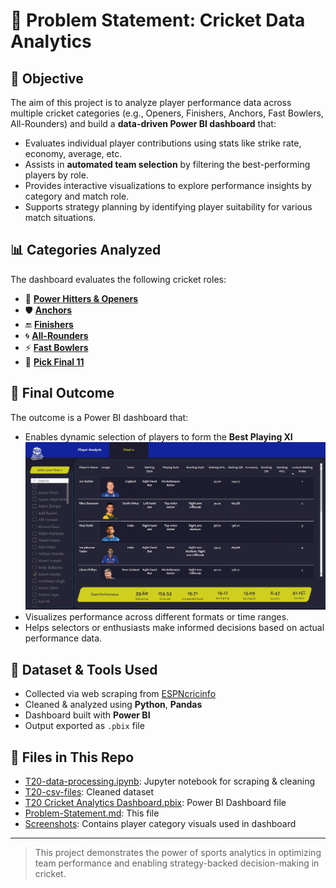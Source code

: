 # 🏏 Problem Statement: Cricket Data Analytics

## 🎯 Objective

The aim of this project is to analyze player performance data across multiple cricket categories (e.g., Openers, Finishers, Anchors, Fast Bowlers, All-Rounders) and build a **data-driven Power BI dashboard** that:

- Evaluates individual player contributions using stats like strike rate, economy, average, etc.
- Assists in **automated team selection** by filtering the best-performing players by role.
- Provides interactive visualizations to explore performance insights by category and match role.
- Supports strategy planning by identifying player suitability for various match situations.

## 📊 Categories Analyzed

The dashboard evaluates the following cricket roles:

- 🧨 **[Power Hitters & Openers](Screenshots/power_hitters_and_openers.jpg)**
- 🛡️ **[Anchors](Screenshots/anchors.jpg)**
- 🔚 **[Finishers](Screenshots/finishers.jpg)**
- 🌀 **[All-Rounders](Screenshots/all_rounders.jpg)**
- ⚡ **[Fast Bowlers](Screenshots/fast_bowlers.jpg)**
- 🏏 **[Pick Final 11](Screenshots/pick_final_11.jpg)**



## 🏁 Final Outcome

The outcome is a Power BI dashboard that:

- Enables dynamic selection of players to form the **Best Playing XI**  
  ![Pick Final XI](Screenshots/pick_final_11.jpg)
- Visualizes performance across different formats or time ranges.
- Helps selectors or enthusiasts make informed decisions based on actual performance data.

## 📂 Dataset & Tools Used

- Collected via web scraping from [ESPNcricinfo](https://www.espncricinfo.com/)
- Cleaned & analyzed using **Python**, **Pandas**
- Dashboard built with **Power BI**
- Output exported as `.pbix` file

## 🔗 Files in This Repo

- [T20-data-processing.ipynb](./T20-data-processing.ipynb): Jupyter notebook for scraping & cleaning
- [T20-csv-files](./T20-csv-files/): Cleaned dataset
- [T20 Cricket Analytics Dashboard.pbix](./T20%20Cricket%20Analytics%20Dashboard.pbix): Power BI Dashboard file
- [Problem-Statement.md](./Problem-Statement.md): This file
- [Screenshots](./Screenshots/): Contains player category visuals used in dashboard


---

> This project demonstrates the power of sports analytics in optimizing team performance and enabling strategy-backed decision-making in cricket.
